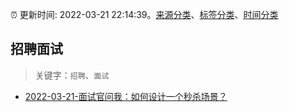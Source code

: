 :alarm_clock: 更新时间: 2022-03-21 22:14:39。[来源分类](../README.md)、[标签分类](../TAGS.md)、[时间分类](../TIMELINE.md)

## 招聘面试


> 关键字：`招聘`、`面试`



- [2022-03-21-面试官问我：如何设计一个秒杀场景？](https://toutiao.io/k/500rxou) 